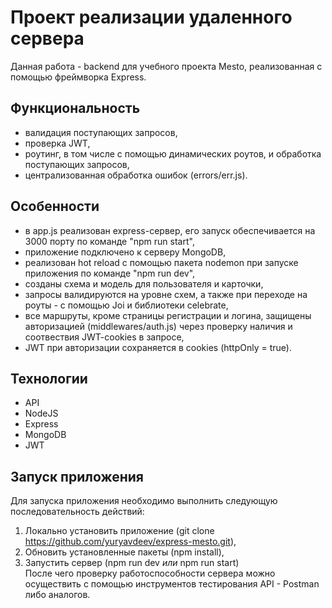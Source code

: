 # Проект реализации удаленного сервера    

Данная работа - backend для учебного проекта Mesto, реализованная с помощью фреймворка Express.    

## Функциональность    
- валидация поступающих запросов,    
- проверка JWT,    
- роутинг, в том числе с помощью динамических роутов, и обработка поступающих запросов, 
- централизованная обработка ошибок (errors/err.js).
      
## Особенности        
- в app.js реализован express-сервер, его запуск обеспечивается на 3000 порту по команде "npm run start",    
- приложение подключено к серверу MongoDB,    
- реализован hot reload с помощью пакета nodemon при запуске приложения по команде "npm run dev",    
- cозданы схема и модель для пользователя и карточки,    
- запросы валидируются на уровне схем, а также при переходе на роуты - с помощью Joi и библиотеки celebrate,     
- все маршруты, кроме страницы регистрации и логина, защищены авторизацией (middlewares/auth.js) через проверку наличия и соотвествия JWT-cookies в запросе,    
- JWT при авторизации сохраняется в cookies (httpOnly = true).

## Технологии        
- API
- NodeJS    
- Express     
- MongoDB    
- JWT    

## Запуск приложения        
Для запуска приложения необходимо выполнить следующую последовательность действий:    
1. Локально установить приложение (git clone https://github.com/yuryavdeev/express-mesto.git),    
2. Обновить установленные пакеты (npm install),    
3. Запустить сервер (npm run dev _или_ npm run start)      
После чего проверку работоспособности сервера можно осуществить с помощью инструментов тестирования API - Postman либо аналогов.    
